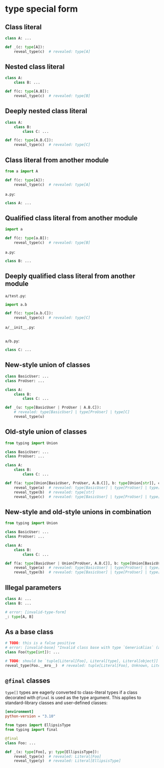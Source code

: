 # type special form

## Class literal

```py
class A: ...

def _(c: type[A]):
    reveal_type(c)  # revealed: type[A]
```

## Nested class literal

```py
class A:
    class B: ...

def f(c: type[A.B]):
    reveal_type(c)  # revealed: type[B]
```

## Deeply nested class literal

```py
class A:
    class B:
        class C: ...

def f(c: type[A.B.C]):
    reveal_type(c)  # revealed: type[C]
```

## Class literal from another module

```py
from a import A

def f(c: type[A]):
    reveal_type(c)  # revealed: type[A]
```

`a.py`:

```py
class A: ...
```

## Qualified class literal from another module

```py
import a

def f(c: type[a.B]):
    reveal_type(c)  # revealed: type[B]
```

`a.py`:

```py
class B: ...
```

## Deeply qualified class literal from another module

`a/test.py`:

```py
import a.b

def f(c: type[a.b.C]):
    reveal_type(c)  # revealed: type[C]
```

`a/__init__.py`:

```py
```

`a/b.py`:

```py
class C: ...
```

## New-style union of classes

```py
class BasicUser: ...
class ProUser: ...

class A:
    class B:
        class C: ...

def _(u: type[BasicUser | ProUser | A.B.C]):
    # revealed: type[BasicUser] | type[ProUser] | type[C]
    reveal_type(u)
```

## Old-style union of classes

```py
from typing import Union

class BasicUser: ...
class ProUser: ...

class A:
    class B:
        class C: ...

def f(a: type[Union[BasicUser, ProUser, A.B.C]], b: type[Union[str]], c: type[Union[BasicUser, Union[ProUser, A.B.C]]]):
    reveal_type(a)  # revealed: type[BasicUser] | type[ProUser] | type[C]
    reveal_type(b)  # revealed: type[str]
    reveal_type(c)  # revealed: type[BasicUser] | type[ProUser] | type[C]
```

## New-style and old-style unions in combination

```py
from typing import Union

class BasicUser: ...
class ProUser: ...

class A:
    class B:
        class C: ...

def f(a: type[BasicUser | Union[ProUser, A.B.C]], b: type[Union[BasicUser | Union[ProUser, A.B.C | str]]]):
    reveal_type(a)  # revealed: type[BasicUser] | type[ProUser] | type[C]
    reveal_type(b)  # revealed: type[BasicUser] | type[ProUser] | type[C] | type[str]
```

## Illegal parameters

```py
class A: ...
class B: ...

# error: [invalid-type-form]
_: type[A, B]
```

## As a base class

```py
# TODO: this is a false positive
# error: [invalid-base] "Invalid class base with type `GenericAlias` (all bases must be a class, `Any`, `Unknown` or `Todo`)"
class Foo(type[int]): ...

# TODO: should be `tuple[Literal[Foo], Literal[type], Literal[object]]
reveal_type(Foo.__mro__)  # revealed: tuple[Literal[Foo], Unknown, Literal[object]]
```

## `@final` classes

`type[]` types are eagerly converted to class-literal types if a class decorated with `@final` is
used as the type argument. This applies to standard-library classes and user-defined classes:

```toml
[environment]
python-version = "3.10"
```

```py
from types import EllipsisType
from typing import final

@final
class Foo: ...

def _(x: type[Foo], y: type[EllipsisType]):
    reveal_type(x)  # revealed: Literal[Foo]
    reveal_type(y)  # revealed: Literal[EllipsisType]
```
